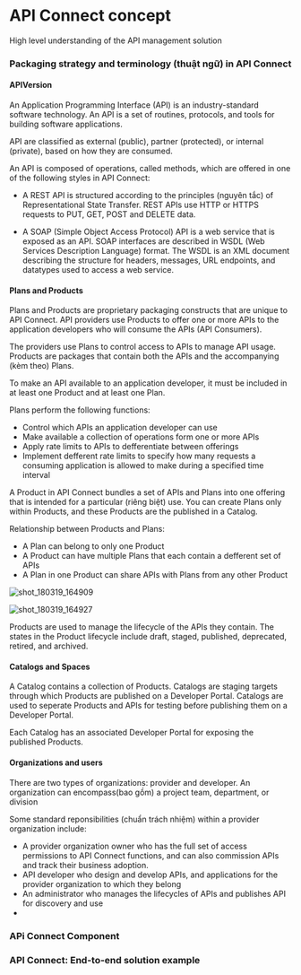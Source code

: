 # API Connect concept
High level understanding of the API management solution

### Packaging strategy and terminology (thuật ngữ) in API Connect
#### APIVersion
An Application Programming Interface (API) is an industry-standard software technology.
An API is a set of routines, protocols, and tools for building software applications.

API are classified as external (public), partner (protected), or internal (private), based on how they are consumed.

An API is composed of operations, called methods, which are offered in one of the following styles in API Connect:
- A REST API is structured according to the principles (nguyên tắc) of Representational State Transfer. REST APIs use HTTP or HTTPS requests to PUT, GET, POST and DELETE data.

- A SOAP (Simple Object Access Protocol) API is a web service that is exposed as an API. SOAP interfaces are described in WSDL (Web Services Description Language) format. The WSDL is an XML document describing the structure for headers, messages, URL endpoints, and datatypes used to access a web service.

#### Plans and Products
Plans and Products are proprietary packaging constructs that are unique to API Connect. API providers use Products to offer one or more APIs to the application developers who will consume the APIs (API Consumers).

The providers use Plans to control access to APIs to manage API usage. Products are packages that contain both the APIs and the accompanying (kèm theo) Plans.

To make an API available to an application developer, it must be included in at least one Product and at least one Plan.

Plans perform the following functions:
- Control which APIs an application developer can use
- Make available a collection of operations form one or more APIs
- Apply rate limits to APIs to defferentiate between offerings
- Implement defferent rate limits to specify how many requests a consuming application is allowed to make during a specified time interval

A Product in API Connect bundles a set of APIs and Plans into one offering that is intended for a particular (riêng biệt) use. You can create Plans only within Products, and these Products are the published in a Catalog.

Relationship between Products and Plans:
- A Plan can belong to only one Product
- A Product can have multiple Plans that each contain a defferent set of APIs
- A Plan in one Product can share APIs with Plans from any other Product

![shot_180319_164909](https://user-images.githubusercontent.com/14268190/37588669-85033600-2b95-11e8-898e-d095e843b44c.png)

![shot_180319_164927](https://user-images.githubusercontent.com/14268190/37588694-96daf656-2b95-11e8-8f69-261f2d8d2804.png)

Products are used to manage the lifecycle of the APIs they contain. The states in the Product lifecycle include draft, staged, published, deprecated, retired, and archived.

#### Catalogs and Spaces
A Catalog contains a collection of Products. Catalogs are staging targets through which Products are published on a Developer Portal. Catalogs are used to seperate Products and APIs for testing before publishing them on a Developer Portal.

Each Catalog has an associated Developer Portal for exposing the published Products.

#### Organizations and users
There are two types of organizations: provider and developer. An organization can encompass(bao gồm) a project team, department, or division

Some standard reponsibilities (chuẩn trách nhiệm) within a provider organization include:
- A provider organization owner who has the full set of access permissions to API Connect functions, and can also commission APIs and track their business adoption.
- API developer who design and develop APIs, and applications for the provider organization to which they belong
- An administrator who manages the lifecycles of APIs and publishes API for discovery and use
-

### APi Connect Component

### API Connect: End-to-end solution example
